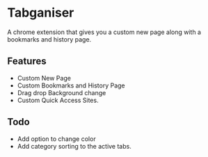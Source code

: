 # Tabganiser

A chrome extension that gives you a custom new page along with a bookmarks and history page.

## Features

- Custom New Page
- Custom Bookmarks and History Page
- Drag drop Background change
- Custom Quick Access Sites.

## Todo

- Add option to change color
- Add category sorting to the active tabs. 
